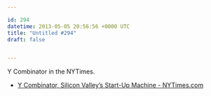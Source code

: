 ```yaml
---

id: 294
datetime: 2013-05-05 20:56:56 +0000 UTC
title: "Untitled #294"
draft: false


---
```


Y Combinator in the NYTimes. 

 
 * [Y Combinator, Silicon Valley’s Start-Up Machine - NYTimes.com](http://www.nytimes.com/2013/05/05/magazine/y-combinator-silicon-valleys-start-up-machine.html?_r=0&pagewanted=all)



